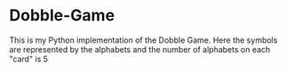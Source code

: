 # Dobble-Game
This is my Python implementation of the Dobble Game. Here the symbols are represented by the alphabets and the number of alphabets on each "card" is 5
